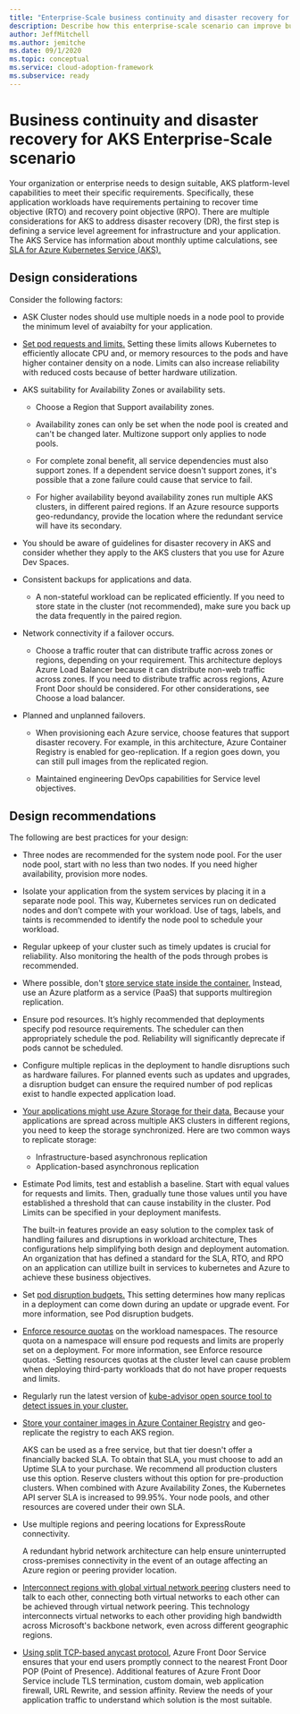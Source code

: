 ```yaml
---
title: "Enterprise-Scale business continuity and disaster recovery for <Insert narrative Name>"
description: Describe how this enterprise-scale scenario can improve business continuity and disaster recovery of <Insert Scenario Name>
author: JeffMitchell
ms.author: jemitche
ms.date: 09/1/2020
ms.topic: conceptual
ms.service: cloud-adoption-framework
ms.subservice: ready
---
```


# Business continuity and disaster recovery for AKS Enterprise-Scale scenario

Your organization or enterprise needs to design suitable, AKS platform-level capabilities to meet their specific requirements. Specifically, these application workloads have requirements pertaining to recover time objective (RTO) and recovery point objective (RPO). There are multiple considerations for AKS to address disaster recovery (DR), the first step is defining a service level agreement for infrastructure and your application. The AKS Service has information about monthly uptime calculations, see [SLA for Azure Kubernetes Service (AKS).](https://azure.microsoft.com/support/legal/sla/kubernetes-service/v1_1/)

## Design considerations

Consider the following factors:

- ASK Cluster nodes should use multiple noeds in a node pool to provide the minimum level of avaiabilty for your application.

- [Set pod requests and limits.](https://docs.microsoft.com/azure/aks/developer-best-practices-resource-management#define-pod-resource-requests-and-limits) Setting these limits allows Kubernetes to efficiently allocate CPU and, or memory resources to the pods and have higher container density on a node. Limits can also increase reliability with reduced costs because of better hardware utilization.

- AKS suitability for Availability Zones or availability sets.

  - Choose a Region that Support availability zones.

  - Availability zones can only be set when the node pool is created and can't be changed later. Multizone support only applies to node pools.

  - For complete zonal benefit, all service dependencies must also support zones. If a dependent service doesn't support zones, it's possible that a zone failure could cause that service to fail.
  
  - For higher availability beyond availability zones run multiple AKS clusters, in different paired regions. If an Azure resource supports geo-redundancy, provide the location where the redundant service will have its secondary.

- You should be aware of guidelines for disaster recovery in AKS and consider whether they apply to the AKS clusters that you use for Azure Dev Spaces.

- Consistent backups for applications and data.

  - A non-stateful workload can be replicated efficiently. If you need to store state in the cluster (not recommended), make sure you back up the data frequently in the paired region.

- Network connectivity if a failover occurs.

  - Choose a traffic router that can distribute traffic across zones or regions, depending on your requirement. This architecture deploys Azure Load Balancer because it can distribute non-web traffic across zones. If you need to distribute traffic across regions, Azure Front Door should be considered. For other considerations, see Choose a load balancer.

- Planned and unplanned failovers.

  - When provisioning each Azure service, choose features that support disaster recovery. For example, in this architecture, Azure Container Registry is enabled for geo-replication. If a region goes down, you can still pull images from the replicated region.

  - Maintained engineering DevOps capabilities for Service level objectives.

## Design recommendations

The following are best practices for your design:

- Three nodes are recommended for the system node pool. For the user node pool, start with no less than two nodes. If you need higher availability, provision more nodes.

- Isolate your application from the system services by placing it in a separate node pool. This way, Kubernetes services run on dedicated nodes and don’t compete with your workload. Use of tags, labels, and taints is recommended to identify the node pool to schedule your workload.

- Regular upkeep of your cluster such as timely updates is crucial for reliability. Also monitoring the health of the pods through probes is recommended.

- Where possible, don't [store service state inside the container.](https://docs.microsoft.com/azure/aks/operator-best-practices-multi-region#remove-service-state-from-inside-containers) Instead, use an Azure platform as a service (PaaS) that supports multiregion replication.

- Ensure pod resources. It’s highly recommended that deployments specify pod resource requirements. The scheduler can then appropriately schedule the pod. Reliability will significantly deprecate if pods cannot be scheduled.

- Configure multiple replicas in the deployment to handle disruptions such as hardware failures. For planned events such as updates and upgrades, a disruption budget can ensure the required number of pod replicas exist to handle expected application load.

- [Your applications might use Azure Storage for their data.](https://docs.microsoft.com/azure/aks/operator-best-practices-multi-region#create-a-storage-migration-plan) Because your applications are spread across multiple AKS clusters in different regions, you need to keep the storage synchronized. Here are two common ways to replicate storage:

  - Infrastructure-based asynchronous replication
  - Application-based asynchronous replication

- Estimate Pod limits, test and establish a baseline. Start with equal values for requests and limits. Then, gradually tune those values until you have established a threshold that can cause instability in the cluster. Pod Limits can be specified in your deployment manifests.

  The built-in features provide an easy solution to the complex task of handling failures and disruptions in workload architecture, Thes configurations help simplifying both design and deployment automation. An organization that has defined a standard for the SLA, RTO, and RPO on an application can utillize built in services to kubernetes and Azure to achieve these business objectives. 

- Set [pod disruption budgets.](https://docs.microsoft.com/azure/aks/operator-best-practices-scheduler#plan-for-availability-using-pod-disruption-budgets) This setting determines how many replicas in a deployment can come down during an update or upgrade event. For more information, see Pod disruption budgets.

- [Enforce resource quotas](https://docs.microsoft.com/azure/aks/operator-best-practices-scheduler#enforce-resource-quotas) on the workload namespaces. The resource quota on a namespace will ensure pod requests and limits are properly set on a deployment. For more information, see Enforce resource quotas.
  -Setting resources quotas at the cluster level can cause problem when deploying third-party workloads that do not have proper requests and limits.
  
- Regularly run the latest version of [kube-advisor open source tool to detect issues in your cluster.](https://docs.microsoft.com/azure/aks/operator-best-practices-scheduler#regularly-check-for-cluster-issues-with-kube-advisor)

- [Store your container images in Azure Container Registry](https://docs.microsoft.com/azure/aks/operator-best-practices-multi-region#enable-geo-replication-for-container-images) and geo-replicate the registry to each AKS region.

  AKS can be used as a free service, but that tier doesn't offer a financially backed SLA. To obtain that SLA, you must choose to add an Uptime SLA to your purchase. We recommend all production clusters use this option. Reserve clusters without this option for pre-production clusters. When combined with Azure Availability Zones, the Kubernetes API server SLA is increased to 99.95%. Your node pools, and other resources are covered under their own SLA.

- Use multiple regions and peering locations for ExpressRoute connectivity.

  A redundant hybrid network architecture can help ensure uninterrupted cross-premises connectivity in the event of an outage affecting an Azure region or peering provider location.
  
- [Interconnect regions with global virtual network peering](https://docs.microsoft.com/azure/aks/operator-best-practices-multi-region) clusters need to talk to each other, connecting both virtual networks to each other can be achieved through virtual network peering. This technology interconnects virtual networks to each other providing high bandwidth across Microsoft's backbone network, even across different geographic regions.

- [Using split TCP-based anycast protocol](https://docs.microsoft.com/azure/aks/operator-best-practices-multi-region), Azure Front Door Service ensures that your end users promptly connect to the nearest Front Door POP (Point of Presence). Additional features of Azure Front Door Service include TLS termination, custom domain, web application firewall, URL Rewrite, and session affinity. Review the needs of your application traffic to understand which solution is the most suitable.
